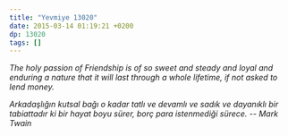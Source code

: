 ```yaml
---
title: "Yevmiye 13020"
date: 2015-03-14 01:19:21 +0200
dp: 13020
tags: []
---
```




*The holy passion of Friendship is of so sweet and steady and loyal and
enduring a nature that it will last through a whole lifetime, if not
asked to lend money.*

*Arkadaşlığın kutsal bağı o kadar tatlı ve devamlı ve sadık ve
dayanıklı bir tabiattadır ki bir hayat boyu sürer, borç para
istenmediği sürece. -- Mark Twain*



